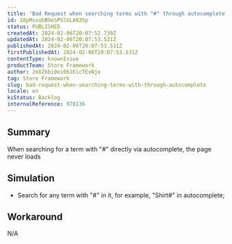 ```yaml
---
title: 'Bad Request when searching terms with "#" through autocomplete'
id: 18pMsxubB9eSPGlULAN35p
status: PUBLISHED
createdAt: 2024-02-06T20:07:52.739Z
updatedAt: 2024-02-06T20:07:53.531Z
publishedAt: 2024-02-06T20:07:53.531Z
firstPublishedAt: 2024-02-06T20:07:53.531Z
contentType: knownIssue
productTeam: Store Framework
author: 2mXZkbi0oi061KicTExNjo
tag: Store Framework
slug: bad-request-when-searching-terms-with-through-autocomplete
locale: en
kiStatus: Backlog
internalReference: 978136
---
```


## Summary


When searching for a term with "#" directly via autocomplete, the page never loads


##

## Simulation



- Search for any term with "#" in it, for example, "Shirt#" in autocomplete;


##

## Workaround


N/A




